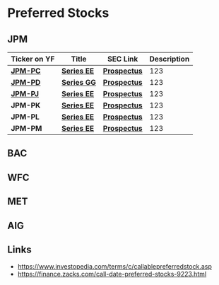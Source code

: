 # Preferred Stocks

## JPM

Ticker on YF | Title | SEC Link | Description
--- | --- | --- | ---
| **[JPM-PC](https://finance.yahoo.com/quote/JPM-PC)** | **[Series EE](https://www.stockmarketmba.com/analyze.php?s=JPM-C)** | **[Prospectus](https://www.sec.gov/Archives/edgar/data/19617/000119312519012162/d676915d424b2.htm#supp676915_4)** | 123
| **[JPM-PD](https://finance.yahoo.com/quote/JPM-PD)** | **[Series GG](https://www.stockmarketmba.com/analyze.php?s=JPM-D)** | **[Prospectus](https://www.sec.gov/Archives/edgar/data/19617/000119312519012162/d676915d424b2.htm#supp676915_4)** | 123
| **[JPM-PJ](https://finance.yahoo.com/quote/JPM-PJ)** | **[Series EE](https://www.stockmarketmba.com/analyze.php?s=JPM-C)** | **[Prospectus](https://www.sec.gov/Archives/edgar/data/19617/000119312519012162/d676915d424b2.htm#supp676915_4)** | 123
| **JPM-PK** | **[Series EE](https://www.stockmarketmba.com/analyze.php?s=JPM-C)** | **[Prospectus](https://www.sec.gov/Archives/edgar/data/19617/000119312519012162/d676915d424b2.htm#supp676915_4)** | 123
| **JPM-PL** | **[Series EE](https://www.stockmarketmba.com/analyze.php?s=JPM-C)** | **[Prospectus](https://www.sec.gov/Archives/edgar/data/19617/000119312519012162/d676915d424b2.htm#supp676915_4)** | 123
| **JPM-PM** | **[Series EE](https://www.stockmarketmba.com/analyze.php?s=JPM-C)** | **[Prospectus](https://www.sec.gov/Archives/edgar/data/19617/000119312519012162/d676915d424b2.htm#supp676915_4)** | 123

## BAC

## WFC

## MET

## AIG

## Links
- https://www.investopedia.com/terms/c/callablepreferredstock.asp
- https://finance.zacks.com/call-date-preferred-stocks-9223.html
